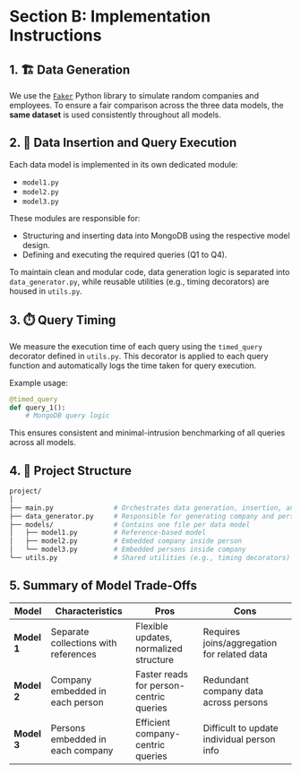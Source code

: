 # Section B: Implementation Instructions

## 1. 🏗️ Data Generation

We use the [`Faker`](https://faker.readthedocs.io/) Python library to simulate random companies and employees. To ensure a fair comparison across the three data models, the **same dataset** is used consistently throughout all models.

## 2. 💾 Data Insertion and Query Execution

Each data model is implemented in its own dedicated module:

* `model1.py`
* `model2.py`
* `model3.py`

These modules are responsible for:

* Structuring and inserting data into MongoDB using the respective model design.
* Defining and executing the required queries (Q1 to Q4).

To maintain clean and modular code, data generation logic is separated into `data_generator.py`, while reusable utilities (e.g., timing decorators) are housed in `utils.py`.

## 3. ⏱️ Query Timing

We measure the execution time of each query using the `timed_query` decorator defined in `utils.py`. This decorator is applied to each query function and automatically logs the time taken for query execution.

Example usage:

```python
@timed_query
def query_1():
    # MongoDB query logic
```

This ensures consistent and minimal-intrusion benchmarking of all queries across all models.

## 4. 📁 Project Structure

```bash
project/
│
├── main.py               # Orchestrates data generation, insertion, and querying
├── data_generator.py     # Responsible for generating company and person data
├── models/               # Contains one file per data model
│   ├── model1.py         # Reference-based model
│   ├── model2.py         # Embedded company inside person
│   └── model3.py         # Embedded persons inside company
└── utils.py              # Shared utilities (e.g., timing decorators)
```

## 5. Summary of Model Trade-Offs

| Model       | Characteristics                      | Pros                                    | Cons                                        |
| ----------- | ------------------------------------ | --------------------------------------- | ------------------------------------------- |
| **Model 1** | Separate collections with references | Flexible updates, normalized structure  | Requires joins/aggregation for related data |
| **Model 2** | Company embedded in each person      | Faster reads for person-centric queries | Redundant company data across persons       |
| **Model 3** | Persons embedded in each company     | Efficient company-centric queries       | Difficult to update individual person info  |
